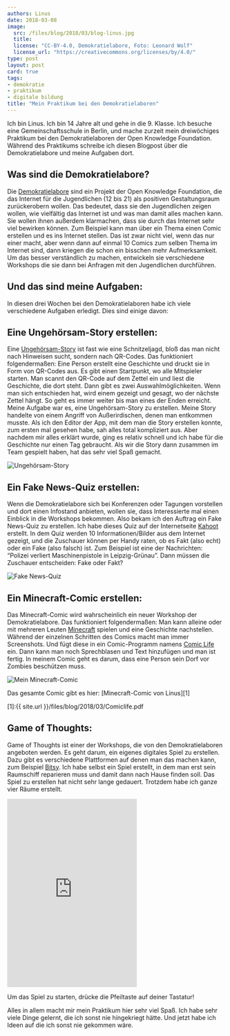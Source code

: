 ```yaml
---
authors: Linus
date: 2018-03-08
image: 
  src: /files/blog/2018/03/blog-linus.jpg
  title: 
  license: "CC-BY-4.0, Demokratielabore, Foto: Leonard Wolf"
  license_url: "https://creativecommons.org/licenses/by/4.0/"
type: post
layout: post
card: true
tags:
- demokratie
- praktikum
- digitale bildung
title: "Mein Praktikum bei den Demokratielaboren"
---
```

Ich bin Linus. Ich bin 14 Jahre alt und gehe in die 9. Klasse. Ich besuche eine Gemeinschaftsschule in Berlin, und mache zurzeit mein dreiwöchiges Praktikum bei den Demokratielaboren der Open Knowledge Foundation. Während des Praktikums schreibe ich diesen Blogpost über die Demokratielabore und meine Aufgaben dort. 

## Was sind die Demokratielabore?

Die [Demokratielabore](https://demokratielabore.de) sind ein Projekt der Open Knowledge Foundation, die das Internet für die Jugendlichen (12 bis 21) als positiven Gestaltungsraum zurückerobern wollen. Das bedeutet, dass sie den Jugendlichen zeigen wollen, wie vielfältig das Internet ist und was man damit alles machen kann. Sie wollen ihnen außerdem klarmachen, dass sie durch das Internet sehr viel bewirken können. Zum Beispiel kann man über ein Thema einen Comic erstellen und es ins Internet stellen. Das ist zwar nicht viel, wenn das nur einer macht, aber wenn dann auf einmal 10 Comics zum selben Thema im Internet sind, dann kriegen die schon ein bisschen mehr Aufmerksamkeit. Um das besser verständlich zu machen, entwickeln sie verschiedene Workshops die sie dann bei Anfragen mit den Jugendlichen  durchführen.

## Und das sind meine Aufgaben:

In diesen drei Wochen bei den Demokratielaboren habe ich viele verschiedene Aufgaben erledigt. Dies sind einige davon: 

## Eine Ungehörsam-Story erstellen:

Eine [Ungehörsam-Story](https://demokratielabore.de/workshops/ungehoersam/) ist fast wie eine Schnitzeljagd, bloß das man nicht nach Hinweisen sucht, sondern nach QR-Codes. Das funktioniert folgendermaßen: Eine Person erstellt eine Geschichte und druckt sie in Form von QR-Codes aus. Es gibt einen Startpunkt, wo alle Mitspieler starten. Man scannt den QR-Code auf dem Zettel ein und liest die Geschichte, die dort steht. Dann gibt es zwei Auswahlmöglichkeiten. Wenn man sich entschieden hat, wird einem gezeigt und gesagt, wo der nächste Zettel hängt. So geht es immer weiter bis man eines der Enden erreicht. Meine Aufgabe war es, eine Ungehörsam-Story zu erstellen. Meine Story handelte von einem Angriff von Außerirdischen, denen man entkommen musste. Als ich den Editor der App, mit dem man die Story erstellen konnte, zum ersten mal gesehen habe, sah alles total kompliziert aus. Aber nachdem mir alles erklärt wurde, ging es relativ schnell und ich habe für die Geschichte nur einen Tag gebraucht. Als wir die Story dann zusammen im Team gespielt haben, hat das sehr viel Spaß gemacht.

![Ungehörsam-Story](/files/blog/2018/03/ungehörsam.PNG)

## Ein Fake News-Quiz erstellen:

Wenn die Demokratielabore sich bei Konferenzen oder Tagungen vorstellen und dort einen Infostand anbieten, wollen sie, dass Interessierte mal einen Einblick in die Workshops bekommen. Also bekam ich den Auftrag ein Fake News-Quiz zu erstellen. Ich habe dieses Quiz auf der Internetseite [Kahoot](https://kahoot.it/) erstellt. In dem Quiz werden 10 Informationen/Bilder aus dem Internet gezeigt, und die Zuschauer können per Handy raten, ob es Fakt (also echt) oder ein Fake (also falsch) ist. Zum Beispiel ist eine der Nachrichten: “Polizei verliert Maschinenpistole in Leipzig-Grünau”. Dann müssen die Zuschauer entscheiden: Fake oder Fakt?

![Fake News-Quiz](/files/blog/2018/03/kahoot.PNG)

## Ein Minecraft-Comic erstellen:

Das Minecraft-Comic wird wahrscheinlich ein neuer Workshop der Demokratielabore. Das funktioniert folgendermaßen: Man kann alleine oder mit mehreren Leuten [Minecraft](https://minecraft.net/de-de/) spielen und eine Geschichte nachstellen. Während der einzelnen Schritten des Comics macht man immer Screenshots. Und fügt diese in ein Comic-Programm namens [Comic Life](http://www.comiclife.eu/download.html#sthash.ANgPFzZu.dpbs)
ein. Dann kann man noch Sprechblasen und Text hinzufügen und man ist fertig. In meinem Comic geht es darum, dass eine Person sein Dorf vor Zombies beschützen muss.

![Mein Minecraft-Comic](/files/blog/2018/03/minecraft-comic.JPG)

Das gesamte Comic gibt es hier: [Minecraft-Comic von Linus][1]

[1]:{{ site.url }}/files/blog/2018/03/Comiclife.pdf
  <br>

## Game of Thoughts:

Game of Thoughts ist einer der Workshops, die von den Demokratielaboren angeboten werden. Es geht darum, ein eigenes digitales Spiel zu erstellen. Dazu gibt es verschiedene Plattformen auf denen man das machen kann, zum Beispiel [Bitsy](https://ledoux.itch.io/bitsy). Ich habe selbst ein Spiel erstellt, in dem man erst sein Raumschiff reparieren muss und damit dann nach Hause finden soll. Das Spiel zu erstellen hat nicht sehr lange gedauert. Trotzdem habe ich ganze vier Räume erstellt.

<iframe id="iframe" src="https://okfde.github.io/raumschiff-reparatur/" height="435px" frameBorder="0" style="max-width:100%;"></iframe> 

Um das Spiel zu starten, drücke die Pfeiltaste auf deiner Tastatur!

Alles in allem macht mir mein Praktikum hier sehr viel Spaß. Ich habe sehr viele Dinge gelernt, die ich sonst nie hingekriegt hätte. Und jetzt habe ich Ideen auf die ich sonst nie gekommen wäre.